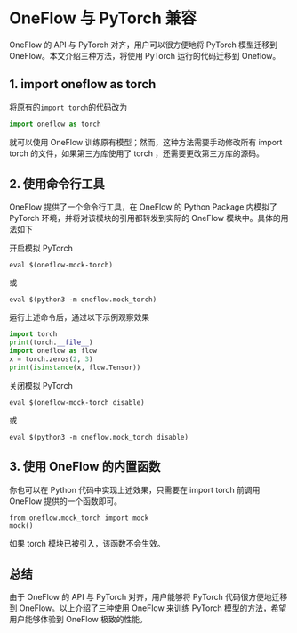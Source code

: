 # OneFlow 与 PyTorch 兼容
OneFlow 的 API 与 PyTorch 对齐，用户可以很方便地将 PyTorch 模型迁移到 OneFlow。本文介绍三种方法，将使用 PyTorch 运行的代码迁移到 Oneflow。
## 1. import oneflow as torch
将原有的`import torch`的代码改为
```py
import oneflow as torch
```
就可以使用 OneFlow 训练原有模型；然而，这种方法需要手动修改所有 import torch 的文件，如果第三方库使用了 torch ，还需要更改第三方库的源码。
## 2. 使用命令行工具
OneFlow 提供了一个命令行工具，在 OneFlow 的 Python Package 内模拟了 PyTorch 环境，并将对该模块的引用都转发到实际的 OneFlow 模块中。具体的用法如下

开启模拟 PyTorch
```
eval $(oneflow-mock-torch)
```
或
```
eval $(python3 -m oneflow.mock_torch)
```

运行上述命令后，通过以下示例观察效果
```py
import torch
print(torch.__file__)
import oneflow as flow
x = torch.zeros(2, 3)
print(isinstance(x, flow.Tensor))
```

关闭模拟 PyTorch
```
eval $(oneflow-mock-torch disable)
```
或
```
eval $(python3 -m oneflow.mock_torch disable)
```
## 3. 使用 OneFlow 的内置函数
你也可以在 Python 代码中实现上述效果，只需要在 import torch 前调用 OneFlow 提供的一个函数即可。
```
from oneflow.mock_torch import mock
mock()
```
如果 torch 模块已被引入，该函数不会生效。

## 总结
由于 OneFlow 的 API 与 PyTorch 对齐，用户能够将 PyTorch 代码很方便地迁移到 OneFlow。以上介绍了三种使用 OneFlow 来训练 PyTorch 模型的方法，希望用户能够体验到 OneFlow 极致的性能。
